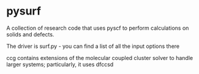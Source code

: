 # pysurf

A collection of research code that uses pyscf to perform calculations on solids and defects.

The driver is surf.py - you can find a list of all the input options there

ccg contains extensions of the molecular coupled cluster solver to handle larger systems; particularly, it uses dfccsd 
